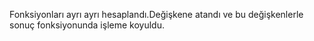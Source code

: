 Fonksiyonları ayrı ayrı hesaplandı.Değişkene atandı ve bu değişkenlerle sonuç fonksiyonunda işleme koyuldu.
